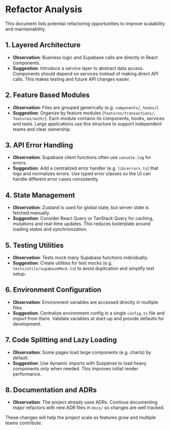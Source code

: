 # Refactor Analysis

This document lists potential refactoring opportunities to improve scalability and maintainability.

## 1. Layered Architecture
- **Observation**: Business logic and Supabase calls are directly in React components.
- **Suggestion**: Introduce a service layer to abstract data access. Components should depend on services instead of making direct API calls. This makes testing and future API changes easier.

## 2. Feature Based Modules
- **Observation**: Files are grouped generically (e.g. `components/`, `hooks/`).
- **Suggestion**: Organize by feature modules (`features/transactions/`, `features/auth/`). Each module contains its components, hooks, services and tests. Large applications use this structure to support independent teams and clear ownership.

## 3. API Error Handling
- **Observation**: Supabase client functions often use `console.log` for errors.
- **Suggestion**: Add a centralized error handler (e.g. `lib/errors.ts`) that logs and normalizes errors. Use typed error classes so the UI can handle different error cases consistently.

## 4. State Management
- **Observation**: Zustand is used for global state, but server state is fetched manually.
- **Suggestion**: Consider React Query or TanStack Query for caching, mutations and real-time updates. This reduces boilerplate around loading states and synchronization.

## 5. Testing Utilities
- **Observation**: Tests mock many Supabase functions individually.
- **Suggestion**: Create utilities for test mocks (e.g. `tests/utils/supabaseMock.ts`) to avoid duplication and simplify test setup.

## 6. Environment Configuration
- **Observation**: Environment variables are accessed directly in multiple files.
- **Suggestion**: Centralize environment config in a single `config.ts` file and import from there. Validate variables at start-up and provide defaults for development.

## 7. Code Splitting and Lazy Loading
- **Observation**: Some pages load large components (e.g. charts) by default.
- **Suggestion**: Use dynamic imports with Suspense to load heavy components only when needed. This improves initial render performance.

## 8. Documentation and ADRs
- **Observation**: The project already uses ADRs. Continue documenting major refactors with new ADR files in `docs/` so changes are well tracked.

These changes will help the project scale as features grow and multiple teams contribute.
